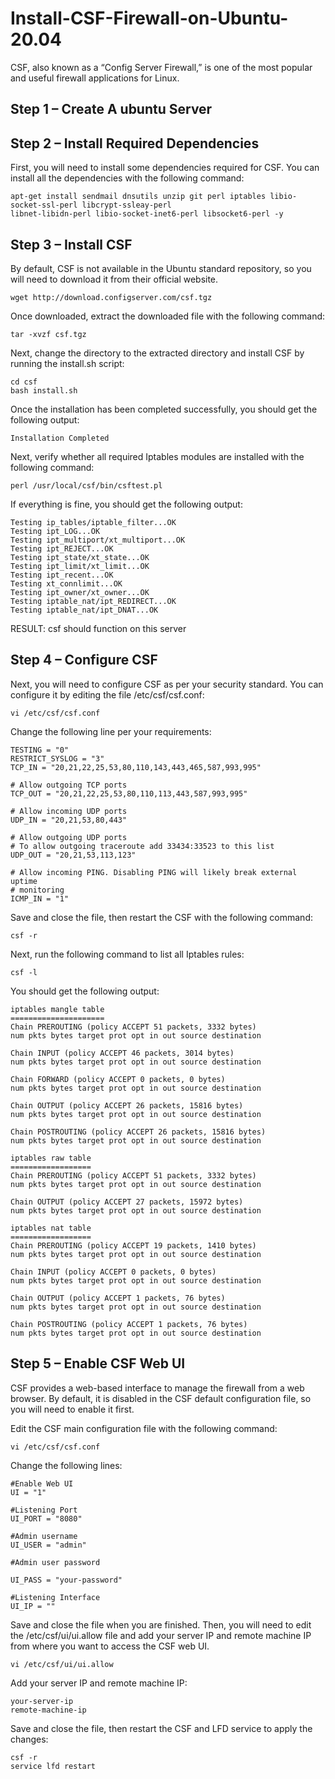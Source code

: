 # Install-CSF-Firewall-on-Ubuntu-20.04

CSF, also known as a “Config Server Firewall,” is one of the most popular and useful firewall applications for Linux.

## Step 1 – Create A ubuntu Server

## Step 2 – Install Required Dependencies

First, you will need to install some dependencies required for CSF. You can install all the dependencies with the following command:
```
apt-get install sendmail dnsutils unzip git perl iptables libio-socket-ssl-perl libcrypt-ssleay-perl 
libnet-libidn-perl libio-socket-inet6-perl libsocket6-perl -y
```

## Step 3 – Install CSF

By default, CSF is not available in the Ubuntu standard repository, so you will need to download it from their official website.
```
wget http://download.configserver.com/csf.tgz
```
Once downloaded, extract the downloaded file with the following command:
```
tar -xvzf csf.tgz
```

Next, change the directory to the extracted directory and install CSF by running the install.sh script:
```
cd csf
bash install.sh
```


Once the installation has been completed successfully, you should get the following output:
```
Installation Completed
```
Next, verify whether all required Iptables modules are installed with the following command:
```
perl /usr/local/csf/bin/csftest.pl
```
If everything is fine, you should get the following output:
```
Testing ip_tables/iptable_filter...OK
Testing ipt_LOG...OK
Testing ipt_multiport/xt_multiport...OK
Testing ipt_REJECT...OK
Testing ipt_state/xt_state...OK
Testing ipt_limit/xt_limit...OK
Testing ipt_recent...OK
Testing xt_connlimit...OK
Testing ipt_owner/xt_owner...OK
Testing iptable_nat/ipt_REDIRECT...OK
Testing iptable_nat/ipt_DNAT...OK
```
RESULT: csf should function on this server


## Step 4 – Configure CSF

Next, you will need to configure CSF as per your security standard. You can configure it by editing the file /etc/csf/csf.conf:
```
vi /etc/csf/csf.conf
```

Change the following line per your requirements:
```
TESTING = "0"
RESTRICT_SYSLOG = "3"
TCP_IN = "20,21,22,25,53,80,110,143,443,465,587,993,995"

# Allow outgoing TCP ports
TCP_OUT = "20,21,22,25,53,80,110,113,443,587,993,995"

# Allow incoming UDP ports
UDP_IN = "20,21,53,80,443"

# Allow outgoing UDP ports
# To allow outgoing traceroute add 33434:33523 to this list
UDP_OUT = "20,21,53,113,123"

# Allow incoming PING. Disabling PING will likely break external uptime
# monitoring
ICMP_IN = "1"
```
Save and close the file, then restart the CSF with the following command:

```
csf -r
```
Next, run the following command to list all Iptables rules:
```
csf -l
```

You should get the following output:
```
iptables mangle table
=====================
Chain PREROUTING (policy ACCEPT 51 packets, 3332 bytes)
num pkts bytes target prot opt in out source destination

Chain INPUT (policy ACCEPT 46 packets, 3014 bytes)
num pkts bytes target prot opt in out source destination

Chain FORWARD (policy ACCEPT 0 packets, 0 bytes)
num pkts bytes target prot opt in out source destination

Chain OUTPUT (policy ACCEPT 26 packets, 15816 bytes)
num pkts bytes target prot opt in out source destination

Chain POSTROUTING (policy ACCEPT 26 packets, 15816 bytes)
num pkts bytes target prot opt in out source destination

iptables raw table
==================
Chain PREROUTING (policy ACCEPT 51 packets, 3332 bytes)
num pkts bytes target prot opt in out source destination

Chain OUTPUT (policy ACCEPT 27 packets, 15972 bytes)
num pkts bytes target prot opt in out source destination

iptables nat table
==================
Chain PREROUTING (policy ACCEPT 19 packets, 1410 bytes)
num pkts bytes target prot opt in out source destination

Chain INPUT (policy ACCEPT 0 packets, 0 bytes)
num pkts bytes target prot opt in out source destination

Chain OUTPUT (policy ACCEPT 1 packets, 76 bytes)
num pkts bytes target prot opt in out source destination

Chain POSTROUTING (policy ACCEPT 1 packets, 76 bytes)
num pkts bytes target prot opt in out source destination
```

## Step 5 – Enable CSF Web UI

CSF provides a web-based interface to manage the firewall from a web browser. By default, it is disabled in the CSF default configuration file, so you will need to enable it first.

Edit the CSF main configuration file with the following command:

```
vi /etc/csf/csf.conf
```

Change the following lines:
```
#Enable Web UI
UI = "1"

#Listening Port
UI_PORT = "8080"

#Admin username
UI_USER = "admin"

#Admin user password

UI_PASS = "your-password"

#Listening Interface
UI_IP = ""
```
Save and close the file when you are finished. Then, you will need to edit the /etc/csf/ui/ui.allow file and add your server IP and remote machine IP from where you want to access the CSF web UI.
```
vi /etc/csf/ui/ui.allow
```
Add your server IP and remote machine IP:
```
your-server-ip
remote-machine-ip
```
Save and close the file, then restart the CSF and LFD service to apply the changes:
```
csf -r
service lfd restart
```
